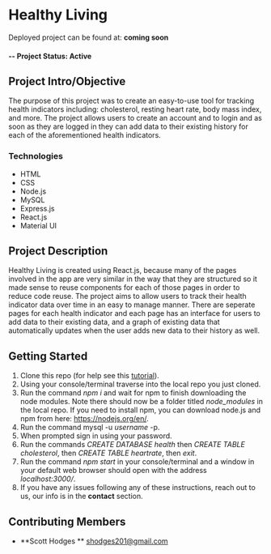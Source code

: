 # Healthy Living

Deployed project can be found at: **coming soon**

#### -- Project Status: Active

## Project Intro/Objective
The purpose of this project was to create an easy-to-use tool for tracking health indicators including: cholesterol, resting heart rate, body mass index, and more. The project allows users to create an account and to login and as soon as they are logged in they can add data to their existing history for each of the aforementioned health indicators.

### Technologies
* HTML
* CSS
* Node.js
* MySQL
* Express.js
* React.js
* Material UI

## Project Description
Healthy Living is created using React.js, because many of the pages involved in the app are very similar in the way that they are structured so it made sense to reuse components for each of those pages in order to reduce code reuse. The project aims to allow users to track their health indicator data over time in an easy to manage manner. There are seperate pages for each health indicator and each page has an interface for users to add data to their existing data, and a graph of existing data that automatically updates when the user adds new data to their history as well.

## Getting Started

1. Clone this repo (for help see this [tutorial](https://help.github.com/articles/cloning-a-repository/)).
2. Using your console/terminal traverse into the local repo you just cloned.
3. Run the command *npm i* and wait for npm to finish downloading the node modules. Note there should now be a folder titled *node_modules* in the local repo. If you need to install npm, you can download node.js and npm from here: https://nodejs.org/en/.
4. Run the command mysql -u *username* -p.
5. When prompted sign in using your password.
5. Run the commands *CREATE DATABASE health* then *CREATE TABLE cholesterol*, then *CREATE TABLE heartrate*, then *exit*. 
6. Run the command *npm start* in your console/terminal and a window in your default web browser should open with the address *localhost:3000/*.
7. If you have any issues following any of these instructions, reach out to us, our info is in the **contact** section.


## Contributing Members
* **Scott Hodges ** [shodges201@gmail.com](shodges201@gmail.com)

